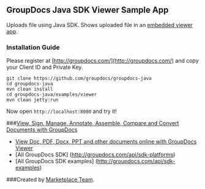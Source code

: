 ## GroupDocs Java SDK Viewer Sample App

Uploads file using Java SDK. Shows uploaded file in an [embedded viewer app](http://groupdocs.com/apps/viewer). 

### Installation Guide

Please register at [http://groupdocs.com/](http://groupdocs.com/) and copy your Client ID and Private Key.

	git clone https://github.com/groupdocs/groupdocs-java
	cd groupdocs-java
	mvn clean install
    cd groupdocs-java/examples/viewer
    mvn clean jetty:run

Now open `http://localhost:8080` and try it!

###[View, Sign, Manage, Annotate, Assemble, Compare and Convert Documents with GroupDocs](http://groupdocs.com)
* [View Doc, PDF, Docx, PPT and other documents online with GroupDocs Viewer](http://groupdocs.com/apps/viewer)
* [All GroupDocs SDK] (http://groupdocs.com/api/sdk-platforms)
* [All GroupDocs SDK examples] (http://groupdocs.com/api/sdk-examples)


###Created by [Marketplace Team](http://groupdocs.com/marketplace/).
